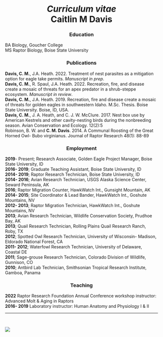 *Curriculum vitae* <br> **Caitlin M Davis**
================

<style type="text/css">
h1, h2, h3 {
  text-align: center;
}
</style>

### Education

BA Biology, Goucher College <br> MS Raptor Biology, Boise State
University

### Publications

**Davis, C. M.**, J.A. Heath. 2022. Treatment of nest parasites as a
mitigation option for eagle take permits. *Manuscript in prep*. <br>
**Davis, C. M.**, R. Spaul, J.A. Heath. 2022. Recreation, fire, and
disease create a mosaic of threats for an apex predator in a
shrub-steppe ecosystem. *Manuscript in review*. <br> **Davis, C. M.**,
J.A. Heath. 2019. Recreation, fire and disease create a mosaic of
threats for golden eagles in southwestern Idaho. M.Sc. Thesis. Boise
State University. Boise, ID, USA. <br> **Davis, C. M.**, J. A. Heath,
and C. J. W. McClure. 2017. Nest box use by American Kestrels and other
cavity-nesting birds during the nonbreeding season. Avian Conservation
and Ecology. 12(2):5 <br> Robinson, B. W. and **C. M. Davis**. 2014. A
Communal Roosting of the Great Horned Owl- Bubo virginianus. Journal of
Raptor Research 48(1): 88-89

### Employment

**2019**- Present; Research Associate, Golden Eagle Project Manager,
Boise State University, ID <br> **2016- 2019**; Graduate Teaching
Assistant, Boise State University, ID <br> **2014- 2019**; Raptor
Research Technician, Boise State University, ID <br> **2014- 2016**;
Avian Research Technician, USGS Alaska Science Center, Seward Peninsula,
AK <br> **2016**; Raptor Migration Counter, HawkWatch Int., Gunsight
Mountain, AK <br> **2014- 2015**; Site Coordinator & Lead Bander,
HawkWatch Int., Goshute Mountains, NV <br> **2012- 2013**; Raptor
Migration Technician, HawkWatch Int., Goshute Mountains, NV <br>
**2013**; Avian Research Technician, Wildlife Conservation Society,
Prudhoe Bay, AK <br> **2013**; Quail Research Technician, Rolling Plains
Quail Research Ranch, Roby, TX <br> **2012**; Spotted Owl Research
Technician, University of Wisconsin- Madison, Eldorado National Forest,
CA <br> **2011- 2012**; Waterfowl Research Technician, University of
Delaware, Coastal DE <br> **2011**; Sage-grouse Research Technician,
Colorado Division of Wildlife, Gunnison, CO <br> **2010**; Antbird Lab
Technician, Smithsonian Tropical Research Institute, Gamboa, Panama <br>

### Teaching

**2022** Raptor Research Foundation Annual Conference workshop
instructor: Advanced Molt & Aging in Raptors <br> **2016- 2019**
Laboratory instructor: Human Anatomy and Physiology I & II

------------------------------------------------------------------------

<br>

![](https://d25vtythmttl3o.cloudfront.net/uploads/sites/255/2019/04/BoiseState_16_17_171Caitlin-Davis.jpg)

